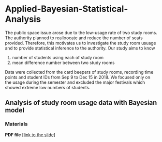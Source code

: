 # Applied-Bayesian-Statistical-Analysis

The public space issue arose due to the low-usage rate of two study rooms. The authority planned to realloocate and reduce the number of seats provided. Therefore, this motivates us to investigate the study room usuage and to provide statistical inference to the authority.  Our study aims to know 
1. number of students using each of study room
2. mean difference number between two study rooms

Data were collected from the card beepers of study rooms, recording time points and student IDs from Sep 9 to Dec 15 in 2018. We focused only on the usage during the semester and excluded the major festivals which showed extreme low numbers of students.


## Analysis of study room usage data with Bayesian model

### Materials

**PDF file** [[link to the slide]](https://github.com/qiyoyou/Applied-Bayesian-Statistical-Analysis/blob/master/PPT_final_version.pdf)

